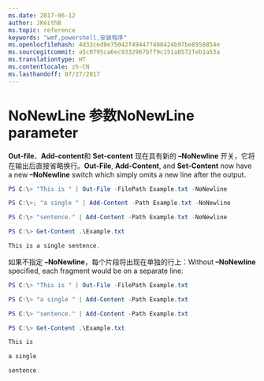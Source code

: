 ```yaml
---
ms.date: 2017-06-12
author: JKeithB
ms.topic: reference
keywords: "wmf,powershell,安装程序"
ms.openlocfilehash: 4d32ced8e75042f494477408424b97be8958854e
ms.sourcegitcommit: a5c0795ca6ec9332967bff9c151a8572feb1a53a
ms.translationtype: HT
ms.contentlocale: zh-CN
ms.lasthandoff: 07/27/2017
---
```

# <a name="nonewline-parameter"></a><span data-ttu-id="82a28-102">NoNewLine 参数</span><span class="sxs-lookup"><span data-stu-id="82a28-102">NoNewLine parameter</span></span>
<span data-ttu-id="82a28-103">**Out-file**、**Add-content**和 **Set-content** 现在具有新的 **–NoNewline** 开关，它将在输出后直接省略换行。</span><span class="sxs-lookup"><span data-stu-id="82a28-103">**Out-File**, **Add-Content**, and **Set-Content** now have a new **–NoNewline** switch which simply omits a new line after the output.</span></span>
```powershell
PS C:\> "This is " | Out-File -FilePath Example.txt -NoNewline

PS C:\>; "a single " | Add-Content -Path Example.txt -NoNewline

PS C:\> "sentence." | Add-Content -Path Example.txt -NoNewline

PS C:\> Get-Content .\Example.txt

This is a single sentence.
```
<span data-ttu-id="82a28-104">如果不指定 **–NoNewline**，每个片段将出现在单独的行上：</span><span class="sxs-lookup"><span data-stu-id="82a28-104">Without **–NoNewline** specified, each fragment would be on a separate line:</span></span>
```powershell
PS C:\> "This is " | Out-File -FilePath Example.txt

PS C:\> "a single " | Add-Content -Path Example.txt

PS C:\> "sentence." | Add-Content -Path Example.txt

PS C:\> Get-Content .\Example.txt

This is

a single

sentence.
```

